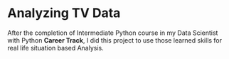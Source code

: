 ﻿# Analyzing TV Data
After the completion of Intermediate Python course in my Data Scientist with Python **Career Track**, I did this project to use those learned skills for real life situation based Analysis.
